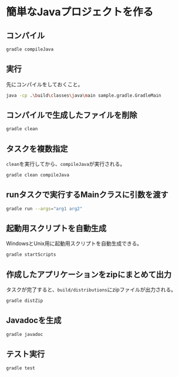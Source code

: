 # 簡単なJavaプロジェクトを作る

## コンパイル

```bash
gradle compileJava
```

## 実行

先にコンパイルをしておくこと。

```bash
java -cp .\build\classes\java\main sample.gradle.GradleMain
```

## コンパイルで生成したファイルを削除

```bash
gradle clean
```

## タスクを複数指定

`clean`を実行してから、`compileJava`が実行される。

```bash
gradle clean compileJava
```

## runタスクで実行するMainクラスに引数を渡す

```bash
gradle run --args="arg1 arg2"
```

## 起動用スクリプトを自動生成

WindowsとUnix用に起動用スクリプトを自動生成できる。

```bash
gradle startScripts
```

## 作成したアプリケーションをzipにまとめて出力

タスクが完了すると、`build/distributions`にzipファイルが出力される。

```bash
gradle distZip
```

## Javadocを生成

```bash
gradle javadoc
```

## テスト実行

```bash
gradle test
```
